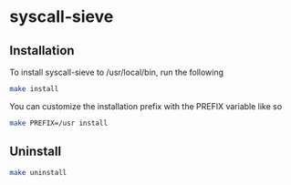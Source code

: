 # syscall-sieve

## Installation
To install syscall-sieve to /usr/local/bin, run the following
```sh
make install
```
You can customize the installation prefix with the PREFIX variable like so
```sh
make PREFIX=/usr install
```

## Uninstall
```sh
make uninstall
```

